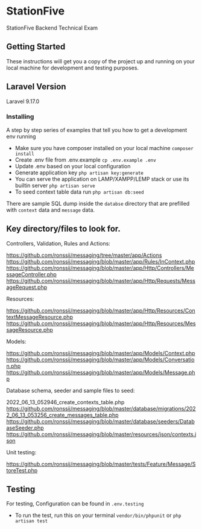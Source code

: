# StationFive
StationFive Backend Technical Exam

## Getting Started
These instructions will get you a copy of the project up and running on your local machine for development and testing purposes.

## Laravel Version
Laravel 9.17.0

### Installing
A step by step series of examples that tell you how to get a development env running

* Make sure you have composer installed on your local machine `composer install`
* Create .env file from .env.example `cp .env.example .env`
* Update .env based on your local configuration
* Generate application key `php artisan key:generate`
* You can serve the application on LAMP/XAMPP/LEMP stack or use its builtin server `php artisan serve`
* To seed context table data run `php artisan db:seed`

There are sample SQL dump inside the `databse` directory that are prefilled with `context` data and `message` data.

## Key directory/files to look for.
Controllers, Validation, Rules and Actions:

https://github.com/ronssij/messaging/tree/master/app/Actions
https://github.com/ronssij/messaging/blob/master/app/Rules/InContext.php
https://github.com/ronssij/messaging/blob/master/app/Http/Controllers/MessageController.php
https://github.com/ronssij/messaging/blob/master/app/Http/Requests/MessageRequest.php

Resources:

https://github.com/ronssij/messaging/blob/master/app/Http/Resources/ContextMessageResource.php
https://github.com/ronssij/messaging/blob/master/app/Http/Resources/MessageResource.php

Models:

https://github.com/ronssij/messaging/blob/master/app/Models/Context.php
https://github.com/ronssij/messaging/blob/master/app/Models/Conversation.php
https://github.com/ronssij/messaging/blob/master/app/Models/Message.php

Database schema, seeder and sample files to seed:

2022_06_13_052946_create_contexts_table.php
https://github.com/ronssij/messaging/blob/master/database/migrations/2022_06_13_053256_create_messages_table.php
https://github.com/ronssij/messaging/blob/master/database/seeders/DatabaseSeeder.php
https://github.com/ronssij/messaging/blob/master/resources/json/contexts.json

Unit testing:

https://github.com/ronssij/messaging/blob/master/tests/Feature/Message/StoreTest.php

## Testing
For testing, Configuration can be found in `.env.testing`
* To run the test, run this on your terminal `vendor/bin/phpunit` or `php artisan test`
